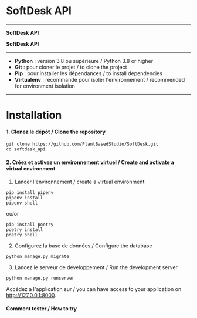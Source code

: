 # SoftDesk API



---


**SoftDesk API** 

**SoftDesk API** 

---


- **Python** : version 3.8 ou supérieure / Python 3.8 or higher
- **Git** : pour cloner le projet / to clone the project
- **Pip** : pour installer les dépendances / to install dependencies
- **Virtualenv** : recommandé pour isoler l'environnement / recommended for environment isolation

---

# Installation

#### **1. Clonez le dépôt / Clone the repository**

```
git clone https://github.com/PlantBasedStudio/SoftDesk.git
cd softdesk_api
```

#### **2. Créez et activez un environnement virtuel / Create and activate a virtual environment**

1. Lancer l'environnement / create a virtual environment

```
pip install pipenv
pipenv install
pipenv shell
```

ou/or 

```
pip install poetry
poetry install
poetry shell
```


2. Configurez la base de données / Configure the database


```
python manage.py migrate
```

3. Lancez le serveur de développement / Run the development server
```
python manage.py runserver
```

Accédez à l'application sur / you can have access to your application on http://127.0.0.1:8000.


#### Comment tester / How to try
